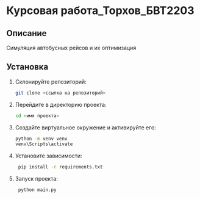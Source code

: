 # Курсовая работа_Торхов_БВТ2203

## Описание
Симуляция автобусных рейсов и их оптимизация

## Установка
1. Склонируйте репозиторий:
   ```bash
   git clone <ссылка на репозиторий>
   ```

2. Перейдите в директорию проекта:
   ```bash
   cd <имя проекта>
   ```
   
3. Создайте виртуальное окружение и активируйте его:
   ```bash
   python -m venv venv
   venv\Scripts\activate
   ```

4. Установите зависимости:
   ```bash
    pip install -r requirements.txt
   ```

5. Запуск проекта: 
   ```bash
    python main.py
   ```